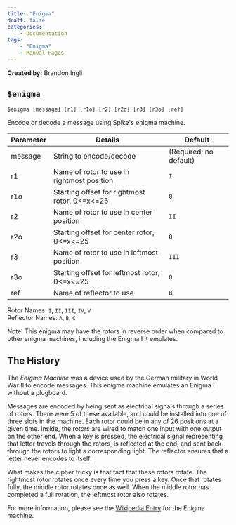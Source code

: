 ```yaml
---
title: "Enigma"
draft: false
categories:
    - Documentation
tags:
    - "Enigma"
    - Manual Pages
---
```


**Created by:** Brandon Ingli

## `$enigma`
`$enigma [message] [r1] [r1o] [r2] [r2o] [r3] [r3o] [ref]`

Encode or decode a message using Spike's enigma machine.

Parameter|Details|Default
---|---|---
message | String to encode/decode | (Required; no default)
r1 | Name of rotor to use in rightmost position | `I`
r1o | Starting offset for rightmost rotor, 0<=x<=25 | `0`
r2 | Name of rotor to use in center position | `II`
r2o | Starting offset for center rotor, 0<=x<=25 | `0`
r3 | Name of rotor to use in leftmost position | `III`
r3o | Starting offset for leftmost rotor, 0<=x<=25 | `0`
ref | Name of reflector to use | `B`

Rotor Names: `I`, `II`, `III`, `IV`, `V`  
Reflector Names: `A`, `B`, `C`

Note: This enigma may have the rotors in reverse order when compared to other enigma machines, including the Enigma I it emulates.

## The History

The *Enigma Machine* was a device used by the German military in World War II to encode messages. This enigma machine emulates an Enigma I without a plugboard.

Messages are encoded by being sent as electrical signals through a series of rotors. There were 5 of these available, and could be installed into one of three slots in the machine. Each rotor could be in any of 26 positions at a given time. Inside, the rotors are wired to match one input with one output on the other end. When a key is pressed, the electrical signal representing that letter travels through the rotors, is reflected at the end, and sent back through the rotors to light a corresponding light. The reflector ensures that a letter never encodes to itself.

What makes the cipher tricky is that fact that these rotors rotate. The rightmost rotor rotates once every time you press a key. Once that rotates fully, the middle rotor rotates once as well. When the middle rotor has completed a full rotation, the leftmost rotor also rotates.

For more information, please see the [Wikipedia Entry](https://en.wikipedia.org/wiki/Enigma_machine) for the Enigma machine.